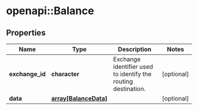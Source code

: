 # openapi::Balance

## Properties
Name | Type | Description | Notes
------------ | ------------- | ------------- | -------------
**exchange_id** | **character** | Exchange identifier used to identify the routing destination. | [optional] 
**data** | [**array[BalanceData]**](Balance_data.md) |  | [optional] 


